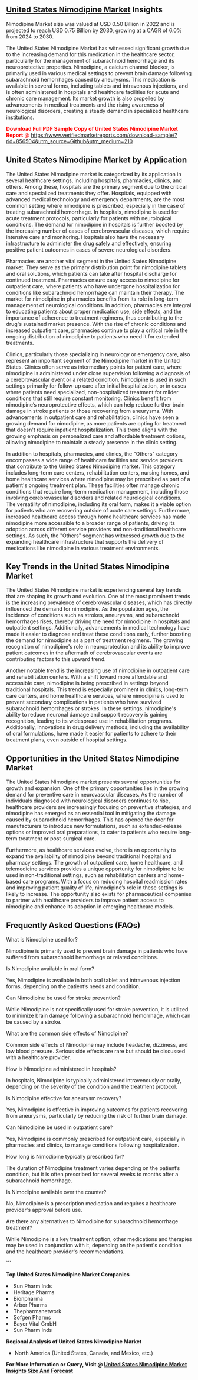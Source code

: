 <h2><a href="https://www.verifiedmarketreports.com/download-sample/?rid=856504&amp;utm_source=Github&amp;utm_medium=210" target="_blank">United States Nimodipine Market</a> Insights</h2><p>Nimodipine Market size was valued at USD 0.50 Billion in 2022 and is projected to reach USD 0.75 Billion by 2030, growing at a CAGR of 6.0% from 2024 to 2030.</p><p><p>The United States Nimodipine Market has witnessed significant growth due to the increasing demand for this medication in the healthcare sector, particularly for the management of subarachnoid hemorrhage and its neuroprotective properties. Nimodipine, a calcium channel blocker, is primarily used in various medical settings to prevent brain damage following subarachnoid hemorrhages caused by aneurysms. This medication is available in several forms, including tablets and intravenous injections, and is often administered in hospitals and healthcare facilities for acute and chronic care management. Its market growth is also propelled by advancements in medical treatments and the rising awareness of neurological disorders, creating a steady demand in specialized healthcare institutions. <p><span class=""><span style="color: #ff0000;"><strong>Download Full PDF Sample Copy of United States Nimodipine Market Report</strong> @ </span><a href="https://www.verifiedmarketreports.com/download-sample/?rid=856504&amp;utm_source=Github&amp;utm_medium=210" target="_blank">https://www.verifiedmarketreports.com/download-sample/?rid=856504&amp;utm_source=Github&amp;utm_medium=210</a></span></p></p><h2>United States Nimodipine Market by Application</h2><p>The United States Nimodipine market is categorized by its application in several healthcare settings, including hospitals, pharmacies, clinics, and others. Among these, hospitals are the primary segment due to the critical care and specialized treatments they offer. Hospitals, equipped with advanced medical technology and emergency departments, are the most common setting where nimodipine is prescribed, especially in the case of treating subarachnoid hemorrhage. In hospitals, nimodipine is used for acute treatment protocols, particularly for patients with neurological conditions. The demand for nimodipine in hospitals is further boosted by the increasing number of cases of cerebrovascular diseases, which require intensive care and monitoring. Hospitals also have the necessary infrastructure to administer the drug safely and effectively, ensuring positive patient outcomes in cases of severe neurological disorders.</p><p>Pharmacies are another vital segment in the United States Nimodipine market. They serve as the primary distribution point for nimodipine tablets and oral solutions, which patients can take after hospital discharge for continued treatment. Pharmacies ensure easy access to nimodipine for outpatient care, where patients who have undergone hospitalization for conditions like subarachnoid hemorrhage can maintain their therapy. The market for nimodipine in pharmacies benefits from its role in long-term management of neurological conditions. In addition, pharmacies are integral to educating patients about proper medication use, side effects, and the importance of adherence to treatment regimens, thus contributing to the drug's sustained market presence. With the rise of chronic conditions and increased outpatient care, pharmacies continue to play a critical role in the ongoing distribution of nimodipine to patients who need it for extended treatments.</p><p>Clinics, particularly those specializing in neurology or emergency care, also represent an important segment of the Nimodipine market in the United States. Clinics often serve as intermediary points for patient care, where nimodipine is administered under close supervision following a diagnosis of a cerebrovascular event or a related condition. Nimodipine is used in such settings primarily for follow-up care after initial hospitalization, or in cases where patients need specialized, non-hospitalized treatment for milder conditions that still require constant monitoring. Clinics benefit from nimodipine’s neuroprotective effects, which can help reduce further brain damage in stroke patients or those recovering from aneurysms. With advancements in outpatient care and rehabilitation, clinics have seen a growing demand for nimodipine, as more patients are opting for treatment that doesn't require inpatient hospitalization. This trend aligns with the growing emphasis on personalized care and affordable treatment options, allowing nimodipine to maintain a steady presence in the clinic setting.</p><p>In addition to hospitals, pharmacies, and clinics, the "Others" category encompasses a wide range of healthcare facilities and service providers that contribute to the United States Nimodipine market. This category includes long-term care centers, rehabilitation centers, nursing homes, and home healthcare services where nimodipine may be prescribed as part of a patient's ongoing treatment plan. These facilities often manage chronic conditions that require long-term medication management, including those involving cerebrovascular disorders and related neurological conditions. The versatility of nimodipine, including its oral form, makes it a viable option for patients who are recovering outside of acute care settings. Furthermore, increased healthcare access through home healthcare services has made nimodipine more accessible to a broader range of patients, driving its adoption across different service providers and non-traditional healthcare settings. As such, the "Others" segment has witnessed growth due to the expanding healthcare infrastructure that supports the delivery of medications like nimodipine in various treatment environments.</p><h2>Key Trends in the United States Nimodipine Market</h2><p>The United States Nimodipine market is experiencing several key trends that are shaping its growth and evolution. One of the most prominent trends is the increasing prevalence of cerebrovascular diseases, which has directly influenced the demand for nimodipine. As the population ages, the incidence of conditions such as strokes, aneurysms, and subarachnoid hemorrhages rises, thereby driving the need for nimodipine in hospitals and outpatient settings. Additionally, advancements in medical technology have made it easier to diagnose and treat these conditions early, further boosting the demand for nimodipine as a part of treatment regimens. The growing recognition of nimodipine's role in neuroprotection and its ability to improve patient outcomes in the aftermath of cerebrovascular events are contributing factors to this upward trend.</p><p>Another notable trend is the increasing use of nimodipine in outpatient care and rehabilitation centers. With a shift toward more affordable and accessible care, nimodipine is being prescribed in settings beyond traditional hospitals. This trend is especially prominent in clinics, long-term care centers, and home healthcare services, where nimodipine is used to prevent secondary complications in patients who have survived subarachnoid hemorrhages or strokes. In these settings, nimodipine's ability to reduce neuronal damage and support recovery is gaining recognition, leading to its widespread use in rehabilitation programs. Additionally, innovations in drug delivery methods, including the availability of oral formulations, have made it easier for patients to adhere to their treatment plans, even outside of hospital settings.</p><h2>Opportunities in the United States Nimodipine Market</h2><p>The United States Nimodipine market presents several opportunities for growth and expansion. One of the primary opportunities lies in the growing demand for preventive care in neurovascular diseases. As the number of individuals diagnosed with neurological disorders continues to rise, healthcare providers are increasingly focusing on preventive strategies, and nimodipine has emerged as an essential tool in mitigating the damage caused by subarachnoid hemorrhages. This has opened the door for manufacturers to introduce new formulations, such as extended-release options or improved oral preparations, to cater to patients who require long-term treatment or post-surgical care.</p><p>Furthermore, as healthcare services evolve, there is an opportunity to expand the availability of nimodipine beyond traditional hospital and pharmacy settings. The growth of outpatient care, home healthcare, and telemedicine services provides a unique opportunity for nimodipine to be used in non-traditional settings, such as rehabilitation centers and home-based care programs. With a focus on reducing hospital readmission rates and improving patient quality of life, nimodipine’s role in these settings is likely to increase. The opportunity also exists for pharmaceutical companies to partner with healthcare providers to improve patient access to nimodipine and enhance its adoption in emerging healthcare models.</p><h2>Frequently Asked Questions (FAQs)</h2><p>What is Nimodipine used for?</p><p>Nimodipine is primarily used to prevent brain damage in patients who have suffered from subarachnoid hemorrhage or related conditions.</p><p>Is Nimodipine available in oral form?</p><p>Yes, Nimodipine is available in both oral tablet and intravenous injection forms, depending on the patient’s needs and condition.</p><p>Can Nimodipine be used for stroke prevention?</p><p>While Nimodipine is not specifically used for stroke prevention, it is utilized to minimize brain damage following a subarachnoid hemorrhage, which can be caused by a stroke.</p><p>What are the common side effects of Nimodipine?</p><p>Common side effects of Nimodipine may include headache, dizziness, and low blood pressure. Serious side effects are rare but should be discussed with a healthcare provider.</p><p>How is Nimodipine administered in hospitals?</p><p>In hospitals, Nimodipine is typically administered intravenously or orally, depending on the severity of the condition and the treatment protocol.</p><p>Is Nimodipine effective for aneurysm recovery?</p><p>Yes, Nimodipine is effective in improving outcomes for patients recovering from aneurysms, particularly by reducing the risk of further brain damage.</p><p>Can Nimodipine be used in outpatient care?</p><p>Yes, Nimodipine is commonly prescribed for outpatient care, especially in pharmacies and clinics, to manage conditions following hospitalization.</p><p>How long is Nimodipine typically prescribed for?</p><p>The duration of Nimodipine treatment varies depending on the patient’s condition, but it is often prescribed for several weeks to months after a subarachnoid hemorrhage.</p><p>Is Nimodipine available over the counter?</p><p>No, Nimodipine is a prescription medication and requires a healthcare provider's approval before use.</p><p>Are there any alternatives to Nimodipine for subarachnoid hemorrhage treatment?</p><p>While Nimodipine is a key treatment option, other medications and therapies may be used in conjunction with it, depending on the patient's condition and the healthcare provider's recommendations.</p>```</p><p><strong>Top United States Nimodipine Market Companies</strong></p><div data-test-id=""><p><li>Sun Pharm Inds</li><li> Heritage Pharms</li><li> Bionpharma</li><li> Arbor Pharms</li><li> Thepharmanetwork</li><li> Sofgen Pharms</li><li> Bayer Vital GmbH</li><li> Sun Pharm Inds</li></p><div><strong>Regional Analysis of&nbsp;United States Nimodipine Market</strong></div><ul><li dir="ltr"><p dir="ltr">North America&nbsp;(United States, Canada, and Mexico, etc.)</p></li></ul><p><strong>For More Information or Query, Visit @&nbsp;</strong><strong><a href="https://www.verifiedmarketreports.com/product/nimodipine-market/?utm_source=Github&amp;utm_medium=210" target="_blank">United States Nimodipine Market Insights Size And Forecast</a></strong></p></div>
